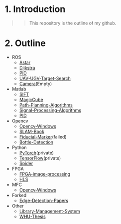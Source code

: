 # 1. Introduction
>>This repository is the outline of my github.

# 2. Outline
- ROS
  - [Astar](https://github.com/lh9171338/Astar)
  - [Dijkstra](https://github.com/lh9171338/Dijkstra)
  - [PID](https://github.com/lh9171338/PID/tree/ROS)
  - [UAV-UGV-Target-Search](https://github.com/lh9171338/UAV-UGV-Target-Search)
  - [Camera](https://github.com/lh9171338/Camera)(Empty)
- Matlab
  - [SIFT](https://github.com/lh9171338/SIFT)
  - [MagicCube](https://github.com/lh9171338/MagicCube)
  - [Path-Planning-Algorithms](https://github.com/lh9171338/Path-Planning-Algorithms)
  - [Signal-Processing-Algorithms](https://github.com/lh9171338/Signal-Processing-Algorithms)
  - [PID](https://github.com/lh9171338/PID/tree/Matlab)
- Opencv
  - [Opencv-Windows](https://github.com/lh9171338/Opencv-Windows)
  - [SLAM-Book](https://github.com/lh9171338/SLAM-Book)
  - [Fiducial-Marker](https://github.com/lh9171338/Fiducial-Marker)(failed)
  - [Bottle-Detection](https://github.com/lh9171338/Bottle-Detection)
- Python
  - [PyTorch](https://github.com/lh9171338/PyTorch)(private)
  - [TensorFlow](https://github.com/lh9171338/TensorFlow)(private)
  - [Spider](https://github.com/lh9171338/Spider)
- FPGA
  - [FPGA-image-processing](https://github.com/lh9171338/FPGA-image-processing)
  - [HLS](https://github.com/lh9171338/HLS)  
- MFC
  - [Opencv-Windows](https://github.com/lh9171338/Opencv-Windows)
- Forked
  - [Edge-Detection-Papers](https://github.com/lh9171338/Edge-Detection-Papers)  
- Other
  - [Library-Management-System](https://github.com/lh9171338/Library-Management-System)
  - [WHU-Thesis](https://github.com/lh9171338/WHU-Thesis)
